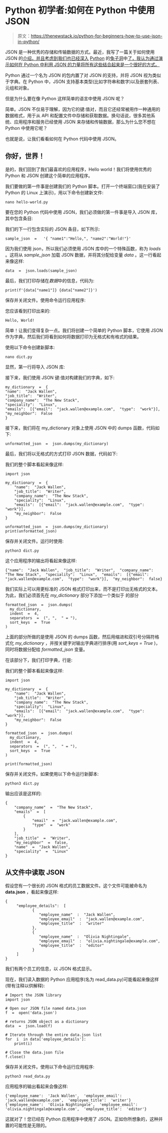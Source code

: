 # Python 初学者:如何在 Python 中使用 JSON

> 原文：<https://thenewstack.io/python-for-beginners-how-to-use-json-in-python/>

JSON 是一种优秀的存储和传输数据的方式。最近，我写了一篇关于如何使用 JSON 的[介绍，并且考虑到我们也已经深入](https://thenewstack.io/an-introduction-to-json/) [Python](https://thenewstack.io/python-for-beginners-how-to-build-a-gui-application/) 的[兔子洞](https://thenewstack.io/yet-more-python-for-beginners-saving-input-to-a-file/)中[了，我认为通过演示如何在 Python 中利用 JSON 的力量将所有这些结合起来是一个很好的方式。](https://thenewstack.io/an-introduction-to-python-for-non-programmers/)

Python 通过一个名为 JSON 的包内置了对 JSON 的支持，并将 JSON 视为类似于字典。在 Python 中，JSON 支持基本类型(比如字符串和数字)以及嵌套列表、元组和对象。

但是为什么要在像 Python 这样简单的语言中使用 JSON 呢？

简单。JSON 不仅易于理解，因为它的键:值对，而且它还经常被用作一种通用的数据格式，用于从 API 和配置文件中存储和获取数据。换句话说，很多其他系统、应用程序和服务已经使用 JSON 来存储和传输数据，那么为什么您不想在 Python 中使用它呢？

也就是说，让我们看看如何在 Python 代码中使用 JSON。

## 你好，世界！

是的，我们回到了我们最喜欢的应用程序，Hello world！我们将使用优秀的 Python 和 JSON 创建这个简单的应用程序。

我们要做的第一件事是创建我们的 Python 脚本。打开一个终端窗口(我在安装了 Python 的 Linux 上演示)，用以下命令创建新文件:

`nano hello-world.py`

要在您的 Python 代码中使用 JSON，我们必须做的第一件事是导入 JSON 库，其中包含条目:

我们的下一行包含实际的 JSON 条目，如下所示:

```
sample_json  =   '{ "name1":"Hello,", "name2":"World!"}'

```

因为我们使用 json，所以我们必须使用 JSON 库中的一个特殊函数，称为 *loads* 。这将从 *sample_json* 加载 JSON 数据，并将其分配给变量 *data* 。这一行看起来像这样:

```
data  =  json.loads(sample_json)

```

最后，我们打印存储在*数据*中的信息，代码为:

```
print(f'{data["name1"]} {data["name2"]}')

```

保存并关闭文件。使用命令运行应用程序:

您应该看到打印出来的:

`Hello, World!`

简单！让我们变得复杂一点。我们将创建一个简单的 Python 脚本，它使用 JSON 作为字典，然后我们将看到如何将数据打印为无格式和有格式的结果。

使用以下命令创建新脚本:

`nano dict.py`

显然，第一行将导入 JSON 库:

接下来，我们使用 JSON 键:值对构建我们的字典，如下:

```
my_dictionary  =  {
"name":  "Jack Wallen",
"job_title":  "Writer",
"company_name":  "The New Stack",
"speciality":  "Linux",
"emails":  [{"email":  "jack.wallen@example.com",  "type":  "work"}],
"my_neighbor":  False
}

```

接下来，我们将在 my_dictionary 对象上使用 JSON 中的 dumps 函数，代码如下:

```
unformatted_json  =  json.dumps(my_dictionary)

```

最后，我们将以无格式的方式打印 JSON 数据，代码如下:

我们的整个脚本看起来像这样:

```
import json

my_dictionary  =  {
    "name":  "Jack Wallen",
    "job_title":  "Writer",
    "company_name":  "The New Stack",
    "speciality":  "Linux",
    "emails":  [{"email":  "jack.wallen@example.com",  "type":  "work"}],
    "my_neighbor":  False
}

unformatted_json  =  json.dumps(my_dictionary)
print(unformatted_json)

```

保存并关闭文件。运行时使用:

`python3 dict.py`

这个应用程序的输出将看起来像这样:

```
{"name":  "Jack Wallen",  "job_title":  "Writer",  "company_name":  "The New Stack",  "speciality":  "Linux",  "emails":  [{"email":  "jack.wallen@example.com",  "type":  "work"}],  "my_neighbor":  false}

```

我们实际上可以用更标准的 JSON 格式打印出来，而不是打印出无格式的文本。为此，我们必须首先在 *my_dictionary* 部分下添加一个类似于
的部分

```
formatted_json  =  json.dumps(
  my_dictionary,
  indent  =  4,
  separators  =  (", ",  " = "),
  sort_keys  =  True
)

```

上面的部分所做的是使用 JSON 的 dumps 函数，然后用缩进和双引号分隔符格式化 *my_dictionary* ，并按关键字对输出字典进行排序(用 *sort_keys = True* )，同时将数据分配给 *formatted_json* 变量。

在该部分下，我们打印字典，行是:

我们的整个脚本看起来像这样:

```
import json  

my_dictionary  =  {
    "name":  "Jack Wallen",
    "job_title":  "Writer",
    "company_name":  "The New Stack",
    "speciality":  "Linux",
    "emails":  [{"email":  "jack.wallen@example.com",  "type":  "work"}],
    "my_neighbor":  False
}

formatted_json  =  json.dumps(
  my_dictionary,
  indent  =  4,
  separators  =  (", ",  " = "),
  sort_keys  =  True
)

print(formatted_json)

```

保存并关闭文件。如果使用以下命令运行新脚本:

`python3 dict.py`

输出应该是这样的:

```
{
    "company_name"  =  "The New Stack",
    "emails"  =  [
        {
            "email"  =  "jack.wallen@example.com",
            "type"  =  "work"
        }
    ],
    "job_title"  =  "Writer",
    "my_neighbor"  =  false,
    "name"  =  "Jack Wallen",
    "speciality"  =  "Linux"
}

```

## 从文件中读取 JSON

假设您有一个很长的 JSON 格式的员工数据文件。这个文件可能被命名为 **data.json** ，看起来像这样:

```
{
     "employee_details":  [
            {
               "employee_name"  :  "Jack Wallen",
               "employee_email"  :  "jack.wallen@example.com",
               "employee_title"  :  "writer"
            },
            {
               "employee_name"  :  "Olivia Nightingale",
               "employee_email"  :  "olivia.nightingale@example.com",
               "employee_title"  :  "editor"
            }
     ]
}

```

我们有两个员工的信息，以 JSON 格式显示。

现在，我们读入数据的 Python 应用程序(名为 read_data.py)可能看起来像这样(带有注释以供解释):

```
# Import the JSON library
import json

# Open our JSON file named data.json
f  =  open('data.json')

# returns JSON object as a dictionary
data  =  json.load(f)

# Iterate through the entire data.json list
for  i  in data['employee_details']:
    print(i)

# Close the data.json file
f.close()

```

保存并关闭文件。使用以下命令运行应用程序:

`python3 read_data.py`

应用程序的输出看起来会像这样:

```
{'employee_name':  'Jack Wallen',  'employee_email':  'jack.wallen@example.com',  'employee_title':  'writer'}
{'employee_name':  'Olivia Nightingale',  'employee_email':  'olivia.nightingale@example.com',  'employee_title':  'editor'}

```

这就对了！您已经在 Python 应用程序中使用了 JSON。正如你所想象的，这种并置的可能性是无限的。

<svg xmlns:xlink="http://www.w3.org/1999/xlink" viewBox="0 0 68 31" version="1.1"><title>Group</title> <desc>Created with Sketch.</desc></svg>